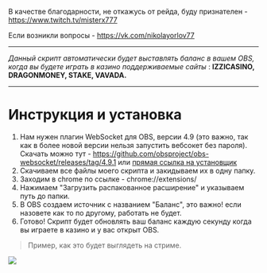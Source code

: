В качестве благодарности, не откажусь от рейда, буду признателен - https://www.twitch.tv/misterx777

Если возникли вопросы - https://vk.com/nikolayorlov77


-----------------------

*Данный скрипт автоматически будет выставлять баланс в вашем OBS, когда вы будете играть в казино
поддерживаемые сайты* : **IZZICASINO, DRAGONMONEY, STAKE, VAVADA.**

--------------------

# Инструкция и установка
1. Нам нужен плагин WebSocket для OBS, версии 4.9 (это важно, так как в более новой версии нельзя запустить вебсокет без пароля). 
Скачать можно тут - https://github.com/obsproject/obs-websocket/releases/tag/4.9.1 или  [прямая ссылка на установщик](https://github.com/obsproject/obs-websocket/releases/download/4.9.1/obs-websocket-4.9.1-Windows-Installer.exe)
2. Скачиваем все файлы моего скрипта и закидываем их в одну папку.
3. Заходим в chrome по ссылке - chrome://extensions/
4. Нажимаем "Загрузить распакованное расширение" и указываем путь до папки.
5. В OBS создаем источник с названием "Баланс", это важно! если назовете как то по другому, работать не будет.
6. Готово! Скрипт будет обновлять ваш баланс каждую секунду когда вы играете в казино и у вас открыт OBS.


> Пример, как это будет выглядеть на стриме.

![](example_video.gif)
